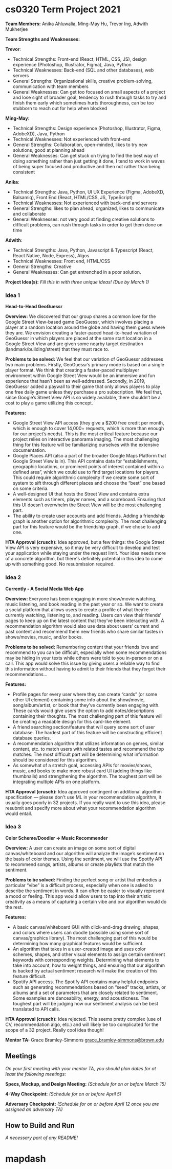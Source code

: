 # cs0320 Term Project 2021

**Team Members:** Anika Ahluwalia, Ming-May Hu, Trevor Ing, Adwith Mukherjee

**Team Strengths and Weaknesses:** 

**Trevor**:
- Technical Strengths: Front-end (React, HTML, CSS, JS), design experience (Photoshop, Illustrator, Figma), Java, Python
- Technical Weaknesses: Back-end (SQL and other databases), web servers
- General Strengths: Organizational skills, creative problem-solving, communication with team members
- General Weaknesses: Can get too focused on small aspects of a project and lose sight of broader goal, tendency to rush through tasks to try and finish them early which sometimes hurts thoroughness, can be too stubborn to reach out for help when blocked   

**Ming-May**:
- Technical Strengths: Design experience (Photoshop, Illustrator, Figma, AdobeXD), Java, Python
- Technical Weaknesses: Not experienced with front-end
- General Strengths: Collaboration, open-minded, likes to try new solutions, good at planning ahead
- General Weaknesses: Can get stuck on trying to find the best way of doing something rather than just getting it done, I tend to work in waves of being super focused and productive and then not rather than being consistent

**Anika**:
- Technical Strengths: Java, Python, UI UX Experience (Figma, AdobeXD, Balsamiq), Front End (React, HTML/CSS, JS, TypeScript)
- Technical Weaknesses: Not experienced with back-end and servers
- General Strengths: likes to plan ahead, organized, likes to communicate and collaborate
- General Weaknesses: not very good at finding creative solutions to difficult problems, can rush through tasks in order to get them done on time
 
**Adwith**: 
- Technical Strengths: Java, Python, Javascript & Typescript (React, React Native, Node, Express), Algos
- Technical Weaknesses: Front end, HTML/CSS
- General Strengths: Creative
- General Weaknesses: Can get entrenched in a poor solution. 


**Project Idea(s):** _Fill this in with three unique ideas! (Due by March 1)_
### Idea 1

**Head-to-Head GeoGuessr**

**Overview:** We discovered that our group shares a common love for the Google Street View-based game GeoGuessr, which involves placing a player at a random location around the globe and having them guess where they are. We envision creating a faster-paced head-to-head variation of GeoGuessr in which players are placed at the same start location in a Google Street View and are given some nearby target destination (landmark/building/street) that they must race to. 

**Problems to be solved:** We feel that our variation of GeoGuessr addresses two main problems. Firstly, GeoGuessr’s primary mode is based on a single player format. We think that creating a faster-paced multiplayer environment within Google Street View would be an immersive and fun experience that hasn’t been as well-addressed. Secondly, in 2019, GeoGuessr added a paywall to their game that only allows players to play one free daily game unless they purchase a pro subscription. We feel that, since Google’s Street View API is so widely available, there shouldn’t be a cost to play a game utilizing this concept. 

**Features:** 
- Google Street View API access (they give a $200 free credit per month, which is enough to cover 14,000+ requests, which is more than enough for our project’s needs). This is the most critical feature because our project relies on interactive panorama imaging. The most challenging thing for this feature will be familiarizing ourselves with the extensive documentation.  
- Google Places API (also a part of the broader Google Maps Platform that Google Street View is in). This API contains data for “establishments, geographic locations, or prominent points of interest contained within a defined area”, which we could use to find target locations for players. This could require algorithmic complexity if we create some sort of system to sift through different places and choose the “best” one based on some criteria.
- A well-designed UI that hosts the Street View and contains extra elements such as timers, player names, and a scoreboard. Ensuring that this UI doesn’t overwhelm the Street View will be the most challenging part.
- The ability to create user accounts and add friends. Adding a friendship graph is another option for algorithmic complexity. The most challenging part for this feature would be the friendship graph, if we chose to add one.

**HTA Approval (crusch):** Idea approved, but a few things: the Google Street View API is very expensive, so it may be very difficult to develop and test your application while staying under the request limit. Your idea needs more of a concrete algorithm, but there's definitely potential in this idea to come up with something good. No resubmission required.



### Idea 2

**Currently - A Social Media Web App** 

**Overview:** Everyone has been engaging in more show/movie watching, music listening, and book reading in the past year or so. We want to create a social platform that allows users to create a profile of what they’re currently watching, listening to, and reading. Users can view their friends’ pages to keep up on the latest content that they’ve been interacting with. A recommendation algorithm would also use data about users’ current and past content and recommend them new friends who share similar tastes in shows/movies, music, and/or books. 

**Problems to be solved:** Remembering content that your friends love and recommend to you can be difficult, especially when some recommendations may be hiding in your texts while others were told to you in-person or on a call. This app would solve this issue by giving users a reliable way to find this information without having to admit to their friends that they forgot their recommendations... 

**Features:**
- Profile pages for every user where they can create “cards” (or some other UI element) containing some info about the show/movie, song/album/artist, or book that they’ve currently been engaging with. These cards would give users the option to add notes/descriptions containing their thoughts. The most challenging part of this feature will be creating a readable design for this card-like element.
- A friend searching section/feature that will query some sort of user database. The hardest part of this feature will be constructing efficient database queries.
- A recommendation algorithm that utilizes information on genres, similar content, etc. to match users with related tastes and recommend the top matches. The most difficult part will be determining what information should be considered for this algorithm.
- As somewhat of a stretch goal, accessing APIs for movies/shows, music, and books to make more robust card UI (adding things like thumbnails) and strengthening the algorithm. The toughest part will be integrating multiple APIs on one platform.

**HTA Approval (crusch):** Idea approved contingent on additional algorithm specification — please don't use ML in your recommendation algorithm, it usually goes poorly in 32 projects. If you really want to use this idea, please resubmit and specify more about what your recommendation algorithm would entail.

### Idea 3

**Color Scheme/Doodler -> Music Recommender**

**Overview:** A user can create an image on some sort of digital canvas/whiteboard and our algorithm will analyze the image’s sentiment on the basis of color themes. Using the sentiment, we will use the Spotify API to recommend songs, artists, albums or create playlists that match the sentiment. 

**Problems to be solved:** Finding the perfect song or artist that embodies a particular “vibe” is a difficult process, especially when one is asked to describe the sentiment in words. It can often be easier to visually represent a mood or feeling. This app would allow users to tap into their artistic creativity as a means of capturing a certain vibe and our algorithm would do the rest. 

**Features:**
- A basic canvas/whiteboard GUI with click-and-drag drawing, shapes, and colors where users can doodle (possible using some sort of canvas/graphics library). The most challenging part of this would be determining how many graphical features would be sufficient.
- An algorithm that takes in a user-created image and uses color schemes, shapes, and other visual elements to assign certain sentiment keywords with corresponding weights. Determining what elements to take into account, how to weight things, and ensuring that our algorithm is backed by actual sentiment research will make the creation of this feature difficult.
- Spotify API access. The Spotify API contains many helpful endpoints such as generating recommendations based on “seed” tracks, artists, or albums and a set of parameters that are closely related to sentiment. Some examples are danceability, energy, and acousticness. The toughest part will be judging how our sentiment analysis can be best translated to API calls.

**HTA Approval (crusch):** Idea rejected. This seems pretty complex (use of CV, recommendation algo, etc.) and will likely be too complicated for the scope of a 32 project. Really cool idea though!



**Mentor TA:** Grace Bramley-Simmons grace_bramley-simmons@brown.edu

## Meetings
_On your first meeting with your mentor TA, you should plan dates for at least the following meetings:_

**Specs, Mockup, and Design Meeting:** _(Schedule for on or before March 15)_

**4-Way Checkpoint:** _(Schedule for on or before April 5)_

**Adversary Checkpoint:** _(Schedule for on or before April 12 once you are assigned an adversary TA)_

## How to Build and Run
_A necessary part of any README!_
# mapdash
